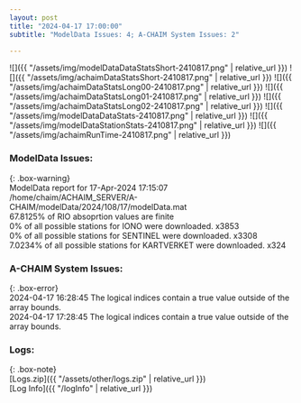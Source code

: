```yaml
---
layout: post
title: "2024-04-17 17:00:00"
subtitle: "ModelData Issues: 4; A-CHAIM System Issues: 2"

---
```


![]({{ "/assets/img/modelDataDataStatsShort-2410817.png" | relative_url }})
![]({{ "/assets/img/achaimDataStatsShort-2410817.png" | relative_url }})
![]({{ "/assets/img/achaimDataStatsLong00-2410817.png" | relative_url }})
![]({{ "/assets/img/achaimDataStatsLong01-2410817.png" | relative_url }})
![]({{ "/assets/img/achaimDataStatsLong02-2410817.png" | relative_url }})
![]({{ "/assets/img/modelDataDataStats-2410817.png" | relative_url }})
![]({{ "/assets/img/modelDataStationStats-2410817.png" | relative_url }})
![]({{ "/assets/img/achaimRunTime-2410817.png" | relative_url }})


### ModelData Issues:  
  
{: .box-warning}  
 ModelData report for 17-Apr-2024 17:15:07   
 /home/chaim/ACHAIM_SERVER/A-CHAIM/modelData/2024/108/17/modelData.mat   
 67.8125% of RIO absoprtion values are finite   
 0% of all possible stations for IONO were downloaded. x3853   
 0% of all possible stations for SENTINEL were downloaded. x3308   
 7.0234% of all possible stations for KARTVERKET were downloaded. x324   
  
### A-CHAIM System Issues:  
  
{: .box-error}  
2024-04-17 16:28:45 The logical indices contain a true value outside of the array bounds.  
2024-04-17 17:28:45 The logical indices contain a true value outside of the array bounds.  

### Logs:  
  
{: .box-note}  
[Logs.zip]({{ "/assets/other/logs.zip" | relative_url }})  
[Log Info]({{ "/logInfo" | relative_url }})  
